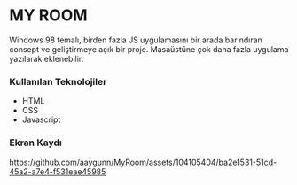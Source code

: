 <h1>MY ROOM</h1>

Windows 98 temalı, birden fazla JS uygulamasını bir arada barındıran consept ve geliştirmeye açık bir proje. Masaüstüne çok daha fazla uygulama yazılarak eklenebilir.

<h3>Kullanılan Teknolojiler</h3>

<ul>
<li>HTML</li>
<li>CSS</li>
<li>Javascript</li>
</ul>

<h3>Ekran Kaydı</h3>


https://github.com/aaygunn/MyRoom/assets/104105404/ba2e1531-51cd-45a2-a7e4-f531eae45985

